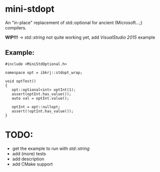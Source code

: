 # mini-stdopt
An "in-place" replacement of std::optional for ancient (Microsoft...;) compilers.

**WIP!!!** -> _std::string_ not quite working yet, add _VisualStudio 2015_ example

## Example:

    #include <MiniStdOptional.h>

    namespace opt = ibkrj::stdopt_wrap;

    void optTest()
    {
       opt::optional<int> optInt(1);
       assert(optInt.has_value());
       auto val = optInt.value();

       optInt = opt::nullopt;
       assert(!optInt.has_value());
    }

# TODO:
 - get the example to run with _std::string_
 - add (more) tests
 - add description
 - add CMake support
